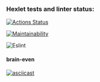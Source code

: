### Hexlet tests and linter status:
[![Actions Status](https://github.com/AgarkovRoman/frontend-project-lvl1/workflows/hexlet-check/badge.svg)](https://github.com/AgarkovRoman/frontend-project-lvl1/actions)

[![Maintainability](https://api.codeclimate.com/v1/badges/a99a88d28ad37a79dbf6/maintainability)](https://codeclimate.com/github/AgarkovRoman/frontend-project-lvl1/maintainability)

![Eslint](https://github.com/AgarkovRoman/frontend-project-lvl1/workflows/actions/badge.svg)



#### brain-even

[![asciicast](https://asciinema.org/a/f26l5uYwoFncNHVOtjaU9EXZE.svg)](https://asciinema.org/a/f26l5uYwoFncNHVOtjaU9EXZE)
